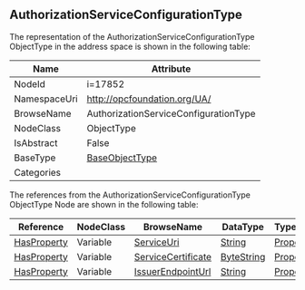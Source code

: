 <!-- objecttype -->
## AuthorizationServiceConfigurationType
  
<!-- end of text -->
The representation of the AuthorizationServiceConfigurationType ObjectType in the address space is shown in the following table:  

|Name|Attribute|
|---|---|
|NodeId|i=17852|
|NamespaceUri|http://opcfoundation.org/UA/|
|BrowseName|AuthorizationServiceConfigurationType|
|NodeClass|ObjectType|
|IsAbstract|False|
|BaseType|[BaseObjectType](../../ObjectTypes/BaseObjectType/readme.md)|
|Categories||

The references from the AuthorizationServiceConfigurationType ObjectType Node are shown in the following table:  

|Reference|NodeClass|BrowseName|DataType|TypeDefinition|ModellingRule|
|---|---|---|---|---|---|
|[HasProperty](../../ReferenceTypes/HasProperty/readme.md)|Variable|[ServiceUri](#ServiceUri)|[String](../../DataTypes/String/readme.md)|[PropertyType](../../VariableTypes/PropertyType/readme.md)|[Mandatory](../../Objects/Mandatory/readme.md)|
|[HasProperty](../../ReferenceTypes/HasProperty/readme.md)|Variable|[ServiceCertificate](#ServiceCertificate)|[ByteString](../../DataTypes/ByteString/readme.md)|[PropertyType](../../VariableTypes/PropertyType/readme.md)|[Mandatory](../../Objects/Mandatory/readme.md)|
|[HasProperty](../../ReferenceTypes/HasProperty/readme.md)|Variable|[IssuerEndpointUrl](#IssuerEndpointUrl)|[String](../../DataTypes/String/readme.md)|[PropertyType](../../VariableTypes/PropertyType/readme.md)|[Mandatory](../../Objects/Mandatory/readme.md)|


